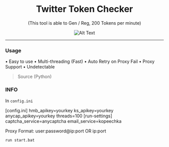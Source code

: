 <br/>
<div align="center">
  
  # Twitter Token Checker
  
  (This tool is able to Gen / Reg, 200 Tokens per minute)
  
  
  ![Alt Text](https://imgur.com/2XhXIQQ)

 
</div>

--------------------------------------

### Usage


• Easy to use
• Multi-threading (Fast)
• Auto Retry on Proxy Fail
• Proxy Support
• Undetectable
>Source (Python)

### INFO

In ```config.ini```

[config.ini]
hmb_apikey=yourkey
ks_apikey=yourkey
anycap_apikey=yourkey
threads=100
[run-settings]
captcha_service=anycaptcha
email_service=kopeechka

Proxy Format: user:password@ip:port OR ip:port

```run start.bat```
